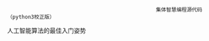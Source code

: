                                                     集体智慧编程源代码（python3校正版）
                                                    
                                                    
                                                    
 人工智能算法的最佳入门姿势
 
